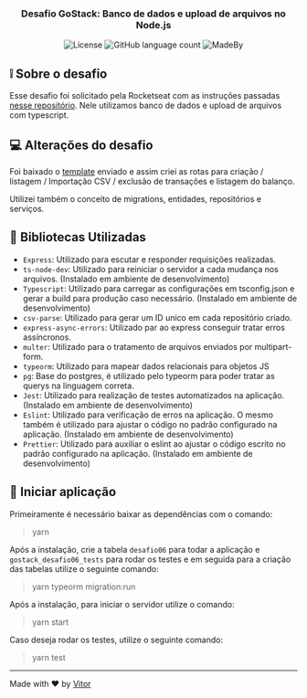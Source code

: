 <h3 align="center">
  Desafio GoStack: Banco de dados e upload de arquivos no Node.js
</h3>
<p align="center">
  <img alt="License" src="https://img.shields.io/badge/License-MIT-%2304D361">
  <img alt="GitHub language count" src="https://img.shields.io/github/languages/count/VtrAlves/database-upload-node?color=%2304D361">
  <img alt="MadeBy" src="https://img.shields.io/badge/made%20by-Vitor%20Alves-%2304D361">
</p>

## ❕ Sobre o desafio

Esse desafio foi solicitado pela Rocketseat com as instruções passadas [nesse repositório](https://github.com/Rocketseat/bootcamp-gostack-desafios/tree/master/desafio-database-upload). Nele utilizamos banco de dados e upload de arquivos com typescript.

## 💻 Alterações do desafio

Foi baixado o [template](https://github.com/Rocketseat/gostack-template-typeorm-upload) enviado e assim criei as rotas para criação / listagem / Importação CSV / exclusão de transações e listagem do balanço.

Utilizei também o conceito de migrations, entidades, repositórios e serviços.

## 📖 Bibliotecas Utilizadas

- `Express`: Utilizado para escutar e responder requisições realizadas.
- `ts-node-dev`: Utilizado para reiniciar o servidor a cada mudança nos arquivos. (Instalado em ambiente de desenvolvimento)
- `Typescript`: Utilizado para carregar as configurações em tsconfig.json e gerar a build para produção caso necessário. (Instalado em ambiente de desenvolvimento)
- `csv-parse`: Utilizado para gerar um ID unico em cada repositório criado.
- `express-async-errors`: Utilizado par ao express conseguir tratar erros assíncronos.
- `multer`: Utilizado para o tratamento de arquivos enviados por multipart-form.
- `typeorm`: Utilizado para mapear dados relacionais para objetos JS
- `pg`: Base do postgres, é utilizado pelo typeorm para poder tratar as querys na linguagem correta.
- `Jest`: Utilizado para realização de testes automatizados na aplicação. (Instalado em ambiente de desenvolvimento)
- `Eslint`: Utilizado para verificação de erros na aplicação. O mesmo também é utilizado para ajustar o código no padrão configurado na aplicação. (Instalado em ambiente de desenvolvimento)
- `Prettier`: Utilizado para auxiliar o eslint ao ajustar o código escrito no padrão configurado na aplicação. (Instalado em ambiente de desenvolvimento)


## 🚀 Iniciar aplicação

Primeiramente é necessário baixar as dependências com o comando:

> yarn

Após a instalação, crie a tabela `desafio06` para todar a aplicação e `gostack_desafio06_tests`	para rodar os testes e em seguida para a criação das tabelas utilize o seguinte comando:

> yarn typeorm migration:run

Após a instalação, para iniciar o servidor utilize o comando:

> yarn start

Caso deseja rodar os testes, utilize o seguinte comando:

> yarn test

---

Made with ❤ by [Vitor](https://github.com/VtrAlves)
